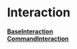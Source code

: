 # Interaction  
  
**[BaseInteraction](https://github.com/Mametaro-discord/discord-slash-commands-v12/blob/master/docs/classes/BaseInteraction.md)**  
**[CommandInteraction](https://github.com/Mametaro-discord/discord-slash-commands-v12/blob/master/docs/classes/CommandInteraction.md)**